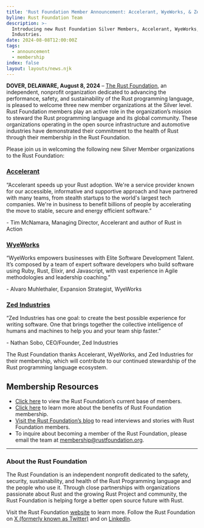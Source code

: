 ```yaml
---
title: 'Rust Foundation Member Announcement: Accelerant, WyeWorks, & Zed Industries'
byline: Rust Foundation Team
description: >-
  Introducing new Rust Foundation Silver Members, Accelerant, WyeWorks,and Zed
  Industries.
date: 2024-08-08T12:00:00Z
tags:
  - announcement
  - membership
index: false
layout: layouts/news.njk
---
```

**DOVER, DELAWARE, August 8, 2024** – [The Rust Foundation](https://rustfoundation.org/), an independent, nonprofit organization dedicated to advancing the performance, safety, and sustainability of the Rust programming language, is pleased to welcome three new member organizations at the Silver level. Rust Foundation members play an active role in the organization’s mission to steward the Rust programming language and its global community. These organizations operating in the open source infrastructure and automotive industries have demonstrated their commitment to the health of Rust through their membership in the Rust Foundation.

Please join us in welcoming the following new Silver Member organizations to the Rust Foundation:

### [Accelerant](https://accelerant.dev/)

“Accelerant speeds up your Rust adoption. We're a service provider known for our accessible, informative and supportive approach and have partnered with many teams, from stealth startups to the world's largest tech companies. We're in business to benefit billions of people by accelerating the move to stable, secure and energy efficient software.”

\- Tim McNamara, Managing Director, Accelerant and author of Rust in Action

### [WyeWorks](http://www.wyeworks.com)

“WyeWorks empowers businesses with Elite Software Development Talent. It’s composed by a team of expert software developers who build software using Ruby, Rust, Elixir, and Javascript, with vast experience in Agile methodologies and leadership coaching.”

\- Alvaro Muhlethaler, Expansion Strategist, WyeWorks

### <a href="https://zed.dev/" target="_blank" rel="noopener"><strong>Zed Industries</strong></a>

“Zed Industries has one goal: to create the best possible experience for writing software. One that brings together the collective intelligence of humans and machines to help you and your team ship faster.”

\- Nathan Sobo, CEO/Founder, Zed Industries

The Rust Foundation thanks Accelerant, WyeWorks, and Zed Industries for their membership, which will contribute to our continued stewardship of the Rust programming language ecosystem.

## **Membership Resources**

* [Click here](https://foundation.rust-lang.org/members/) to view the Rust Foundation’s current base of members.
* [Click here](https://foundation.rust-lang.org/info/become-a-member/) to learn more about the benefits of Rust Foundation membership.
* [Visit the Rust Foundation’s blog](https://foundation.rust-lang.org/tags/member%20spotlight/) to read interviews and stories with Rust Foundation members.
* To inquire about becoming a member of the Rust Foundation, please email the team at <u>membership@rustfoundation.org</u>.

---

### **About the Rust Foundation**

The Rust Foundation is an independent nonprofit dedicated to the safety, security, sustainability, and health of the Rust Programming language and the people who use it. Through close partnerships with organizations passionate about Rust and the growing Rust Project and community, the Rust Foundation is helping forge a better open source future with Rust.

Visit the Rust Foundation [website](https://foundation.rust-lang.org/) to learn more. Follow the Rust Foundation on [X (formerly known as Twitter)](https://twitter.com/rust_foundation) and on [LinkedIn](https://www.linkedin.com/company/rust-foundation).

&nbsp;